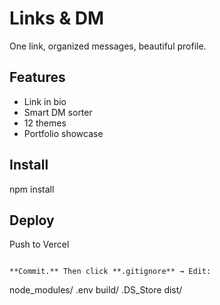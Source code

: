 # Links & DM

One link, organized messages, beautiful profile.

## Features
- Link in bio
- Smart DM sorter
- 12 themes
- Portfolio showcase

## Install
npm install

## Deploy
Push to Vercel
```

**Commit.** Then click **.gitignore** → Edit:
```
node_modules/
.env
build/
.DS_Store
dist/
